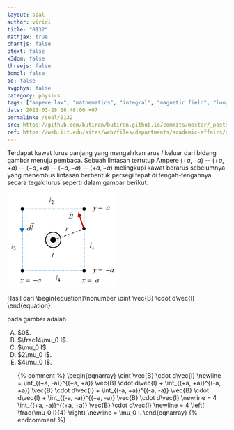 ```yaml
---
layout: soal
author: viridi
title: "0132"
mathjax: true
chartjs: false
ptext: false
x3dom: false
threejs: false
3dmol: false
oo: false
svgphys: false
category: physics
tags: ["ampere law", "mathematics", "integral", "magnetic field", "long wire", "line integral", "square loop", "fi1202", "2020-1"]
date: 2021-03-28 18:48:00 +07
permalink: /soal/0132
src: https://github.com/butiran/butiran.github.io/commits/master/_posts/soal/12/2021-03-28-ampere-law-long-wire-square-loop.md
ref: https://web.iit.edu/sites/web/files/departments/academic-affairs/academic-resource-center/pdfs/Amperes_law.pdf
---
```

Terdapat kawat lurus panjang yang mengalirkan arus $I$ keluar dari bidang gambar menuju pembaca. Sebuah lintasan tertutup Ampere $(+a, -a)$ -- $(+a, +a)$ -- $(-a, +a)$ -- $(-a, -a)$ -- $(+a, -a)$ melingkupi kawat berarus sebelumnya yang menembus lintasan berbentuk persegi tepat di tengah-tengahnya secara tegak lurus seperti dalam gambar berikut.

![](/assets/img/soal/13/0132.png)

Hasil dari
\begin{equation}\nonumber
\oint \vec{B} \cdot d\vec{l}
\end{equation}

pada gambar adalah

<ol type="A">
<li>$0$.
<li>$\frac14\mu_0 I$.
<li>$\mu_0 I$.
<li>$2\mu_0 I$.
<li>$4\mu_0 I$.

{% comment %}
\begin{eqnarray}
\oint \vec{B} \cdot d\vec{l} \newline
= \int_{(+a, -a)}^{(+a, +a)} \vec{B} \cdot d\vec{l} + \int_{(+a, +a)}^{(-a, +a)} \vec{B} \cdot d\vec{l} + \int_{(-a, +a)}^{(-a, -a)} \vec{B} \cdot d\vec{l} + \int_{(-a, -a)}^{(+a, -a)} \vec{B} \cdot d\vec{l} \newline
= 4 \int_{(+a, -a)}^{(+a, +a)} \vec{B} \cdot d\vec{l} \newline
= 4 \left( \frac{\mu_0 I}{4} \right) \newline
= \mu_0 I.
\end{eqnarray}
{% endcomment %}
